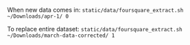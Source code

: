 
When new data comes in: `static/data/foursquare_extract.sh ~/Downloads/apr-1/ 0`

To replace entire dataset: `static/data/foursquare_extract.sh ~/Downloads/march-data-corrected/ 1`

